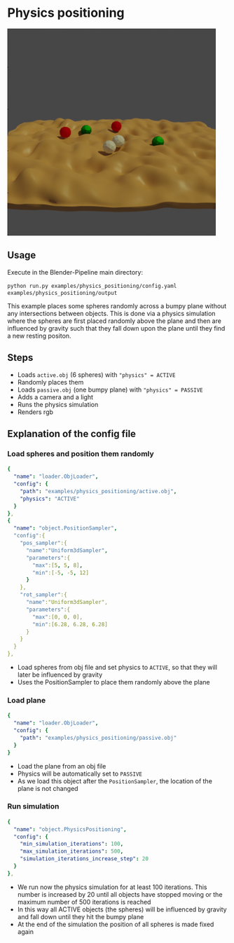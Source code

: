 # Physics positioning

![](rendering.png)

## Usage

Execute in the Blender-Pipeline main directory:

```
python run.py examples/physics_positioning/config.yaml examples/physics_positioning/output
```

This example places some spheres randomly across a bumpy plane without any intersections between objects.
This is done via a physics simulation where the spheres are first placed randomly above the plane and then are influenced by gravity such that they fall down upon the plane until they find a new resting positon.

## Steps

* Loads `active.obj` (6 spheres) with `"physics" = ACTIVE`
* Randomly places them
* Loads `passive.obj` (one bumpy plane) with `"physics" = PASSIVE`
* Adds a camera and a light
* Runs the physics simulation
* Renders rgb

## Explanation of the config file

### Load spheres and position them randomly
```yaml
{
  "name": "loader.ObjLoader",
  "config": {
    "path": "examples/physics_positioning/active.obj",
    "physics": "ACTIVE"
  }
},
{
  "name": "object.PositionSampler",
  "config":{
    "pos_sampler":{
      "name":"Uniform3dSampler",
      "parameters":{
        "max":[5, 5, 8],
        "min":[-5, -5, 12]
      }
    },
    "rot_sampler":{
      "name":"Uniform3dSampler",
      "parameters":{
        "max":[0, 0, 0],
        "min":[6.28, 6.28, 6.28]
      }
    }
  }
},
```

* Load spheres from obj file and set physics to `ACTIVE`, so that they will later be influenced by gravity
* Uses the PositionSampler to place them randomly above the plane
 
 
### Load plane

```yaml
{
  "name": "loader.ObjLoader",
  "config": {
    "path": "examples/physics_positioning/passive.obj"
  }
}
```

* Load the plane from an obj file 
* Physics will be automatically set to `PASSIVE`
* As we load this object after the `PositionSampler`, the location of the plane is not changed

### Run simulation

```yaml
{
  "name": "object.PhysicsPositioning",
  "config": {
    "min_simulation_iterations": 100,
    "max_simulation_iterations": 500,
    "simulation_iterations_increase_step": 20
  }
},
```

* We run now the physics simulation for at least 100 iterations. This number is increased by 20 until all objects have stopped moving or the maximum number of 500 iterations is reached
* In this way all ACTIVE objects (the spheres) will be influenced by gravity and fall down until they hit the bumpy plane
* At the end of the simulation the position of all spheres is made fixed again